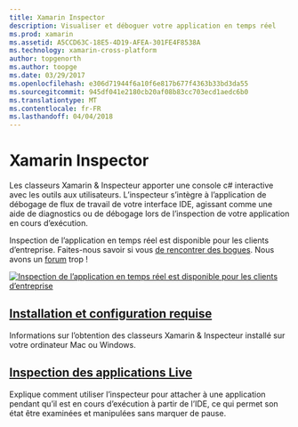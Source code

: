 ```yaml
---
title: Xamarin Inspector
description: Visualiser et déboguer votre application en temps réel
ms.prod: xamarin
ms.assetid: A5CCD63C-18E5-4D19-AFEA-301FE4F8538A
ms.technology: xamarin-cross-platform
author: topgenorth
ms.author: toopge
ms.date: 03/29/2017
ms.openlocfilehash: e306d71944f6a10f6e817b677f4363b33bd3da55
ms.sourcegitcommit: 945df041e2180cb20af08b83cc703ecd1aedc6b0
ms.translationtype: MT
ms.contentlocale: fr-FR
ms.lasthandoff: 04/04/2018
---
```

# <a name="xamarin-inspector"></a>Xamarin Inspector


Les classeurs Xamarin & Inspecteur apporter une console c# interactive avec les outils aux utilisateurs. L’inspecteur s’intègre à l’application de débogage de flux de travail de votre interface IDE, agissant comme une aide de diagnostics ou de débogage lors de l’inspection de votre application en cours d’exécution.

Inspection de l’application en temps réel est disponible pour les clients d’entreprise. Faites-nous savoir si vous [de rencontrer des bogues](~/tools/inspector/install.md#reporting-bugs). Nous avons un [forum](https://forums.xamarin.com/categories/inspector) trop !

[![](images/interactive-1.0.0-bike-inspect-3d-small.png "Inspection de l’application en temps réel est disponible pour les clients d’entreprise")](images/interactive-1.0.0-bike-inspect-3d.png#lightbox)

## <a name="installation-and-requirementstoolsinspectorinstallmd"></a>[Installation et configuration requise](~/tools/inspector/install.md)

Informations sur l’obtention des classeurs Xamarin & Inspecteur installé sur votre ordinateur Mac ou Windows.

## <a name="inspecting-live-applicationstoolsinspectorinspectmd"></a>[Inspection des applications Live](~/tools/inspector/inspect.md)

Explique comment utiliser l’inspecteur pour attacher à une application pendant qu’il est en cours d’exécution à partir de l’IDE, ce qui permet son état être examinées et manipulées sans marquer de pause.


